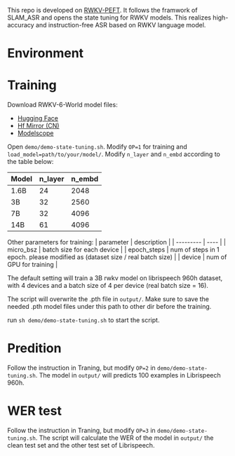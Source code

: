 This repo is developed on [RWKV-PEFT](https://github.com/JL-er/RWKV-PEFT). It follows the framwork of SLAM_ASR and opens the state tuning for RWKV models. This realizes high-accuracy and instruction-free ASR based on RWKV language model.


# Environment

# Training

Download RWKV-6-World model files: 

- [Hugging Face](https://huggingface.co/BlinkDL/rwkv-6-world/tree/main) 
- [Hf Mirror (CN)](https://hf-mirror.com/BlinkDL/rwkv-6-world/tree/main) 
- [Modelscope](https://modelscope.cn/models/Blink_DL/rwkv-6-world/files)

Open ```demo/demo-state-tuning.sh```. Modify ```OP=1``` for training and ```load_model=path/to/your/model/```. Modify ```n_layer``` and ```n_embd``` according to the table below:

|   Model         | n_layer | n_embd  |
| --------- | ---- | ---- | 
| 1.6B | 24 | 2048 | 
| 3B | 32 | 2560 | 
| 7B | 32 | 4096 | 
| 14B | 61 | 4096 |

Other parameters for training:
|   parameter       | description  |
| --------- | ---- |
| micro_bsz | batch size for each device | 
| epoch_steps | num of steps in 1 epoch. please modified as (dataset size / real batch size) | 
| device | num of GPU for training |  

The default setting will train a 3B rwkv model on librispeech 960h dataset, with 4 devices and a batch size of 4 per device (real batch size = 16). 

The script will overwrite the .pth file in ```output/```. Make sure to save the needed .pth model files under this path to other dir before the training.

run ```sh demo/demo-state-tuning.sh``` to start the script.




# Predition

Follow the instruction in Traning, but modify ```OP=2``` in ```demo/demo-state-tuning.sh```. The model in ```output/``` will predicts 100 examples in Librispeech 960h.

# WER test

Follow the instruction in Traning, but modify ```OP=3``` in ```demo/demo-state-tuning.sh```. The script will calculate the WER of the model in ```output/``` the clean test set and the other test set of Librispeech.